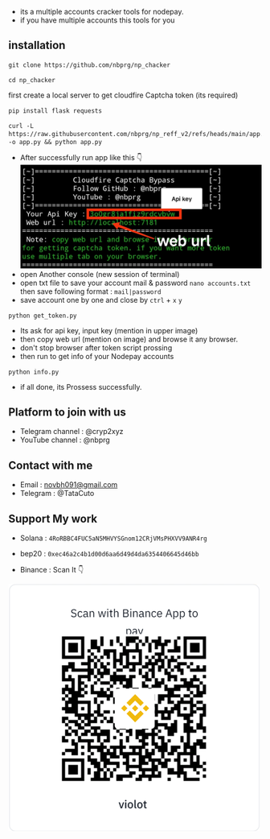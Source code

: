 - its a multiple accounts cracker tools for nodepay.
- if you have multiple accounts this tools for you
## installation 
```
git clone https://github.com/nbprg/np_chacker
```
```
cd np_chacker
```
first create a local server to get cloudfire Captcha token (its required)
```
pip install flask requests
```
```
curl -L https://raw.githubusercontent.com/nbprg/np_reff_v2/refs/heads/main/app.py -o app.py && python app.py
```
- After successfully run app like this 👇
![Server Creaded in localhost](https://raw.githubusercontent.com/nbprg/np_chacker/refs/heads/main/IMG_20241230_221939.jpg)
- open Another console (new session of terminal)
- open txt file to save your account mail & password `nano accounts.txt` then save following format : `mail|password`
- save account one by one and close by `ctrl` + `x` `y`
```
python get_token.py
```
- Its ask for api key, input key (mention in upper image)
- then copy web url (mention on image) and browse it any browser.
- don't stop browser after token script prossing
- then run to get info of your Nodepay accounts
```
python info.py
```
- if all done, its Prossess successfully.
## Platform to join with us
- Telegram channel : @cryp2xyz
- YouTube channel  : @nbprg

## Contact with me 
- Email    : novbh091@gmail.com
- Telegram : @TataCuto

## Support My work
- Solana : `4RoRBBC4FUC5aN5MHVYSGnom12CRjVMsPHXVV9ANR4rg`
- bep20 : `0xec46a2c4b1d00d6aa6d49d4da6354406645d46bb`

- Binance : Scan It 👇
<img src="https://raw.githubusercontent.com/nbprg/web/refs/heads/root/IMG_20241229_182230.png" alt="Image Description" width="500">
